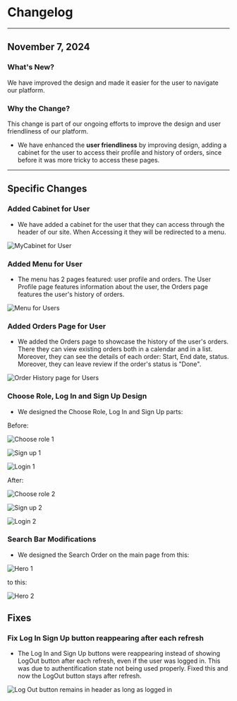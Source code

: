 # Changelog

---

## November 7, 2024

### What's New?

We have improved the design and made it easier for the user to navigate our platform.

### Why the Change?

This change is part of our ongoing efforts to improve the design and user friendliness of our platform.

- We have enhanced the **user friendliness** by improving design, adding a cabinet for the user to access their profile and history of orders, since before it was more tricky to access these pages.


---

## Specific Changes

### Added Cabinet for User

- We have added a cabinet for the user that they can access through the header of our site. When Accessing it they will be redirected to a menu.

![MyCabinet for User](./changelogPictures/mycabinetmenu.png)

### Added Menu for User

- The menu has 2 pages featured: user profile and orders. The User Profile page features information about the user, the Orders page features the user's history of orders.

![Menu for Users](./changelogPictures/usermenu.png)

### Added Orders Page for User

- We added the Orders page to showcase the history of the user's orders. There they can view existing orders both in a calendar and in a list. Moreover, they can see the details of each order: Start, End date, status. Moreover, they can leave review if the order's status is "Done".

![Order History page for Users](./changelogPictures/orderhistory.png)

### Choose Role, Log In and Sign Up Design

- We designed the Choose Role, Log In and Sign Up parts: 

Before: 

![Choose role 1](./changelogPictures/chooserole1.png)

![Sign up 1](./changelogPictures/signup1.png)

![Login 1](./changelogPictures/login1.png)

After: 

![Choose role 2](./changelogPictures/chooserole2.png)

![Sign up 2](./changelogPictures/signup2.png)

![Login 2](./changelogPictures/login2.png)

### Search Bar Modifications

- We designed the Search Order on the main page from this:

![Hero 1](./changelogPictures/hero1.png)

to this: 

![Hero 2](./changelogPictures/hero2.png)


## Fixes
### Fix Log In Sign Up button reappearing after each refresh

- The Log In and Sign Up buttons were reappearing instead of showing LogOut button after each refresh, even if the user was logged in. This was due to authentification state not being used properly. Fixed this and now the LogOut button stays after refresh.

![Log Out button remains in header as long as logged in](./changelogPictures/logout.png)